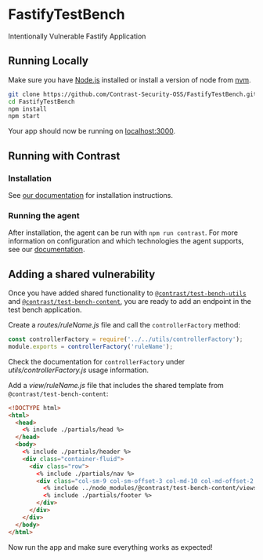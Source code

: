 # FastifyTestBench
Intentionally Vulnerable Fastify Application

## Running Locally

Make sure you have [Node.js](http://nodejs.org/) installed or install a version of node from [nvm](https://github.com/creationix/nvm).

```sh
git clone https://github.com/Contrast-Security-OSS/FastifyTestBench.git # or clone your own fork
cd FastifyTestBench
npm install
npm start
```

Your app should now be running on [localhost:3000](http://localhost:3000/).

## Running with Contrast

### Installation
See [our documentation](https://docs.contrastsecurity.com/installation-nodeinstall.html) for installation instructions.

### Running the agent
After installation, the agent can be run with ```npm run contrast```.
For more information on configuration and which technologies the agent supports, see our [documentation](https://docs.contrastsecurity.com/installation-node.html#node-config).

## Adding a shared vulnerability
Once you have added shared functionality to
[`@contrast/test-bench-utils`](https://github.com/Contrast-Security-OSS/test-bench-utils)
and
[`@contrast/test-bench-content`](https://github.com/Contrast-Security-OSS/test-bench-content),
you are ready to add an endpoint in the test bench application.

Create a _routes/ruleName.js_ file and call the `controllerFactory` method:
```js
const controllerFactory = require('../../utils/controllerFactory');
module.exports = controllerFactory('ruleName');
```

Check the documentation for `controllerFactory` under _utils/controllerFactory.js_
usage information.

Add a _view/ruleName.js_ file that includes the shared
template from `@contrast/test-bench-content`:
```html
<!DOCTYPE html>
<html>
  <head>
    <% include ./partials/head %>
  </head>
  <body>
    <% include ./partials/header %>
    <div class="container-fluid">
      <div class="row">
        <% include ./partials/nav %>
        <div class="col-sm-9 col-sm-offset-3 col-md-10 col-md-offset-2 main">
          <% include ../node_modules/@contrast/test-bench-content/views/ruleName.ejs %>
          <% include ./partials/footer %>
        </div>
      </div>
    </div>
  </body>
</html>

```

Now run the app and make sure everything works as expected!
